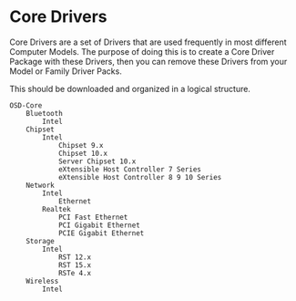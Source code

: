 # Core Drivers

Core Drivers are a set of Drivers that are used frequently in most different Computer Models.  The purpose of doing this is to create a Core Driver Package with these Drivers, then you can remove these Drivers from your Model or Family Driver Packs.

This should be downloaded and organized in a logical structure.

```
OSD-Core
    Bluetooth
        Intel
    Chipset
        Intel
            Chipset 9.x
            Chipset 10.x
            Server Chipset 10.x
            eXtensible Host Controller 7 Series
            eXtensible Host Controller 8 9 10 Series
    Network
        Intel
            Ethernet
        Realtek
            PCI Fast Ethernet
            PCI Gigabit Ethernet
            PCIE Gigabit Ethernet
    Storage
        Intel
            RST 12.x
            RST 15.x
            RSTe 4.x
    Wireless
        Intel
```



